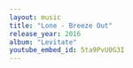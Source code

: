 ```yaml
---
layout: music
title: "Lone - Breeze Out"
release_year: 2016
album: "Levitate"
youtube_embed_id: 5ta9PvU0G3I
---
```

